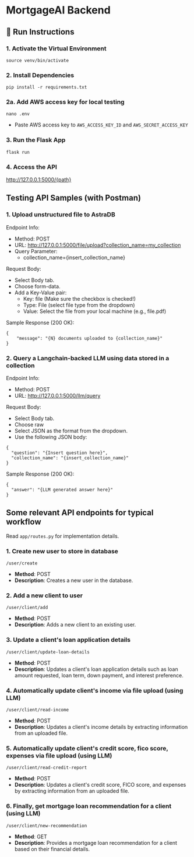 # MortgageAI Backend

## 🚀 Run Instructions

### 1. Activate the Virtual Environment

`source venv/bin/activate`

### 2. Install Dependencies
`pip install -r requirements.txt`

### 2a. Add AWS access key for local testing
`nano .env`
- Paste AWS access key to `AWS_ACCESS_KEY_ID` and `AWS_SECRET_ACCESS_KEY`

### 3. Run the Flask App
`flask run`

### 4. Access the API
http://127.0.0.1:5000/{path}

## Testing API Samples (with Postman)

### 1. Upload unstructured file to AstraDB
Endpoint Info:
- Method: POST
- URL: http://127.0.0.1:5000/file/upload?collection_name=my_collection
- Query Parameter:
    - collection_name={insert_collection_name}

Request Body:
- Select Body tab.
- Choose form-data.
- Add a Key-Value pair:
    - Key: file (Make sure the checkbox is checked!)
    - Type: File (select file type from the dropdown)
    - Value: Select the file from your local machine (e.g., file.pdf)

Sample Response (200 OK):
```
{
    "message": "{N} documents uploaded to {collection_name}"
}
```

### 2. Query a Langchain-backed LLM using data stored in a collection
Endpoint Info:
- Method: POST
- URL: http://127.0.0.1:5000/llm/query

Request Body:
- Select Body tab.
- Choose raw
- Select JSON as the format from the dropdown.
- Use the following JSON body:
```
{
  "question": "{Insert question here}",
  "collection_name": "{insert_collection_name}"
}
```

Sample Response (200 OK):
```
{
  "answer": "{LLM generated answer here}"
}
```

## Some relevant API endpoints for typical workflow
Read `app/routes.py` for implementation details.

### 1. Create new user to store in database
`/user/create`
- **Method**: POST
- **Description**: Creates a new user in the database.

### 2. Add a new client to user
`/user/client/add`
- **Method**: POST
- **Description**: Adds a new client to an existing user.

### 3. Update a client's loan application details
`/user/client/update-loan-details`
- **Method**: POST
- **Description**: Updates a client's loan application details such as loan amount requested, loan term, down payment, and interest preference.

### 4. Automatically update client's income via file upload (using LLM)
`/user/client/read-income`
- **Method**: POST
- **Description**: Updates a client's income details by extracting information from an uploaded file.

### 5. Automatically update client's credit score, fico score, expenses via file upload (using LLM)
`/user/client/read-credit-report`
- **Method**: POST
- **Description**: Updates a client's credit score, FICO score, and expenses by extracting information from an uploaded file.

### 6. Finally, get mortgage loan recommendation for a client (using LLM)
`/user/client/new-recommendation`
- **Method**: GET
- **Description**: Provides a mortgage loan recommendation for a client based on their financial details.
